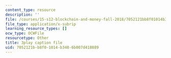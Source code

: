 ```yaml
---
content_type: resource
description: ''
file: /courses/15-s12-blockchain-and-money-fall-2018/7052121bb8f01014b3486b007d418889_7EXcHqLg7BI.srt
file_type: application/x-subrip
learning_resource_types: []
ocw_type: OCWFile
resourcetype: Other
title: 3play caption file
uid: 7052121b-b8f0-1014-b348-6b007d418889
---
```

